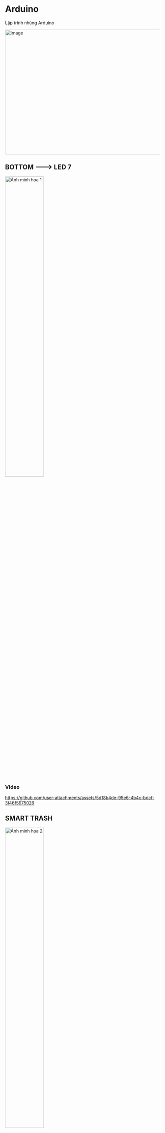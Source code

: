 # Arduino
Lập trình nhúng Arduino

<img width="551/2" height="405/2" alt="image" src="https://github.com/user-attachments/assets/d6e6f1c4-41d7-4565-bf60-47a412366487" />

## BOTTOM ---> LED 7

<img src="https://github.com/user-attachments/assets/ea27b425-8282-4be1-b832-c3524373be97" width="50%" alt="Ảnh minh họa 1">

### Video

https://github.com/user-attachments/assets/5d18b4de-95e6-4b4c-bdcf-3f46f5975026

## SMART TRASH

<img src="https://github.com/user-attachments/assets/b325c8bc-fff8-4af2-8a00-428db266efb2" width="50%" alt="Ảnh minh họa 2">

### Video

https://github.com/user-attachments/assets/9dec7d63-ad60-4bbb-93f9-05a425969eb6

## Control 4 leds

<img width="1287/2" height="731/2" alt="Image" src="https://github.com/user-attachments/assets/78d3a6a2-ffbf-41fd-bea7-e690611c5b9d" />

### Video

https://github.com/user-attachments/assets/5aa98dd7-b44c-432d-9d92-eea773a6a33e
